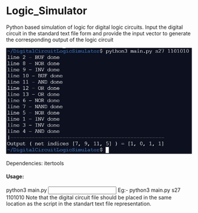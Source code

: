 # Logic_Simulator
Python based simulation of logic for digital logic circuits. Input the digital circuit in the standard text file form and provide the input vector to generate the corresponding output of the logic circuit

![](Images/LogicSim.jpg)

</h4> Dependencies: </h4>
itertools

<h4> Usage: </h4>
python3 main.py <circuit name> <input vector>
Eg:- python3 main.py s27 1101010
  Note that the digital circuit file should be placed in the same location as the script in the standart text file representation.
